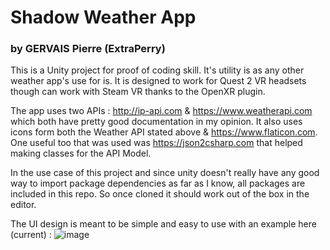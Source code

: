 # Shadow Weather App
### by GERVAIS Pierre (ExtraPerry)

This is a Unity project for proof of coding skill.
It's utility is as any other weather app's use for is. It is designed to work for Quest 2 VR headsets though can work with Steam VR thanks to the OpenXR plugin.

The app uses two APIs : http://ip-api.com & https://www.weatherapi.com which both have pretty good documentation in my opinion.
It also uses icons form both the Weather API stated above & https://www.flaticon.com.
One useful too that was used was https://json2csharp.com that helped making classes for the API Model.

In the use case of this project and since unity doesn't really have any good way to import package dependencies as far as I know, all packages are included in this repo. So once cloned it should work out of the box in the editor.

The UI design is meant to be simple and easy to use with an example here (current) :
![image](https://github.com/ExtraPerry/Shadow-Weather-App/assets/19504925/f6f67fae-53b3-4e2a-9f9c-5de8f42a4d1f)
